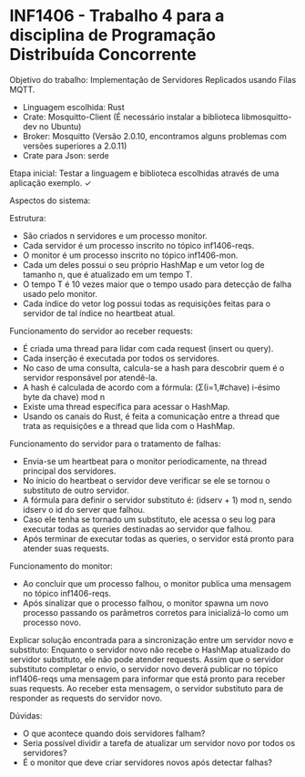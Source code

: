 # INF1406 - Trabalho 4 para a disciplina de Programação Distribuída Concorrente

Objetivo do trabalho: Implementação de Servidores Replicados usando Filas MQTT.

- Linguagem escolhida: Rust
- Crate: Mosquitto-Client (É necessário instalar a biblioteca libmosquitto-dev no Ubuntu)
- Broker: Mosquitto (Versão 2.0.10, encontramos alguns problemas com versões superiores a 2.0.11)
- Crate para Json: serde

Etapa inicial: Testar a linguagem e biblioteca escolhidas através de uma aplicação exemplo. ✓

Aspectos do sistema: 

Estrutura:
- São criados n servidores e um processo monitor.
- Cada servidor é um processo inscrito no tópico inf1406-reqs. 
- O monitor é um processo inscrito no tópico inf1406-mon.
- Cada um deles possui o seu próprio HashMap e um vetor log de tamanho n, que é atualizado em um tempo T.
- O tempo T é 10 vezes maior que o tempo usado para detecção de falha usado pelo monitor.
- Cada índice do vetor log possui todas as requisições feitas para o servidor de tal índice no heartbeat atual.

Funcionamento do servidor ao receber requests:
- É criada uma thread para lidar com cada request (insert ou query).
- Cada inserção é executada por todos os servidores.
- No caso de uma consulta, calcula-se a hash para descobrir quem é o servidor responsável por atendê-la.
- A hash é calculada de acordo com a fórmula: (Σ(i=1,#chave) i-ésimo byte da chave) mod n
- Existe uma thread específica para acessar o HashMap.
- Usando os canais do Rust, é feita a comunicação entre a thread que trata as requisições e a thread que lida com o HashMap.

Funcionamento do servidor para o tratamento de falhas:
- Envia-se um heartbeat para o monitor periodicamente, na thread principal dos servidores.
- No ínicio do heartbeat o servidor deve verificar se ele se tornou o substituto de outro servidor.
- A fórmula para definir o servidor substituto é: (idserv + 1) mod n, sendo idserv o id do server que falhou.
- Caso ele tenha se tornado um substituto, ele acessa o seu log para executar todas as queries destinadas ao servidor que falhou.
- Após terminar de executar todas as queries, o servidor está pronto para atender suas requests.

Funcionamento do monitor:
- Ao concluir que um processo falhou, o monitor publica uma mensagem no tópico inf1406-reqs.
- Após sinalizar que o processo falhou, o monitor spawna um novo processo passando os parâmetros corretos para inicializá-lo como um processo novo.

Explicar solução encontrada para a sincronização entre um servidor novo e substituto: Enquanto o servidor novo não recebe o HashMap atualizado do servidor substituto, ele não pode atender requests. Assim que o servidor substituto completar o envio, o servidor novo deverá publicar no tópico inf1406-reqs uma mensagem para informar que está pronto para receber suas requests. Ao receber esta mensagem, o servidor substituto para de responder as requests do servidor novo.

Dúvidas:

- O que acontece quando dois servidores falham?
- Seria possível dividir a tarefa de atualizar um servidor novo por todos os servidores?
- É o monitor que deve criar servidores novos após detectar falhas?
